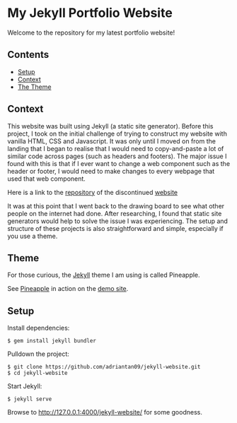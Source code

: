 # My Jekyll Portfolio Website

Welcome to the repository for my latest portfolio website! 

## Contents

- [Setup](#setup)
- [Context](#Context)
- [The Theme](#Theme)

## Context

This website was built using Jekyll (a static site generator). Before this project, I took on the initial challenge of trying to construct my website with vanilla HTML, CSS and Javascript. It was only until I moved on from the landing that I began to realise that I would need to copy-and-paste a lot of similar code across pages (such as headers and footers). The major issue I found with this is that if I ever want to change a web component such as the header or footer, I would need to make changes to every webpage that used that web component.

Here is a link to the [repository](https://github.com/adriantan09/website) of the discontinued [website](https://adriantan09.github.io/website/)

It was at this point that I went back to the drawing board to see what other people on the internet had done. After researching, I found that static site generators would help to solve the issue I was experiencing. The setup and structure of these projects is also straightforward and simple, especially if you use a theme.

## Theme

For those curious, the [Jekyll](https://jekyllrb.com) theme I am using is called Pineapple.

See [Pineapple](https://github.com/arnolds/pineapple) in action on the [demo site](https://arnolds.io/pineapple/).

## Setup

Install dependencies:

```
$ gem install jekyll bundler
```

Pulldown the project:

```
$ git clone https://github.com/adriantan09/jekyll-website.git
$ cd jekyll-website
```

Start Jekyll:

```
$ jekyll serve
```

Browse to http://127.0.0.1:4000/jekyll-website/ for some goodness.
